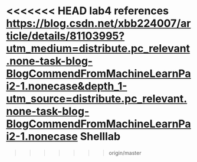 <<<<<<< HEAD
lab4 references https://blog.csdn.net/xbb224007/article/details/81103995?utm_medium=distribute.pc_relevant.none-task-blog-BlogCommendFromMachineLearnPai2-1.nonecase&depth_1-utm_source=distribute.pc_relevant.none-task-blog-BlogCommendFromMachineLearnPai2-1.nonecase
Shelllab
=======
>>>>>>> origin/master
